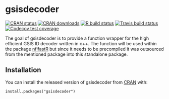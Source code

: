
<!-- README.md is generated from README.Rmd. Please edit that file -->

gsisdecoder
===========

<!-- badges: start -->

[![CRAN
status](https://www.r-pkg.org/badges/version-ago/gsisdecoder)](https://CRAN.R-project.org/package=gsisdecoder)
[![CRAN
downloads](http://cranlogs.r-pkg.org/badges/grand-total/gsisdecoder)](https://CRAN.R-project.org/package=gsisdecoder)
[![R build
status](https://github.com/mrcaseb/gsisdecoder/workflows/R-CMD-check/badge.svg)](https://github.com/mrcaseb/gsisdecoder/actions)
[![Travis build
status](https://travis-ci.com/mrcaseb/gsisdecoder.svg?branch=master)](https://travis-ci.com/mrcaseb/gsisdecoder)
[![Codecov test
coverage](https://codecov.io/gh/mrcaseb/gsisdecoder/branch/master/graph/badge.svg)](https://codecov.io/gh/mrcaseb/gsisdecoder?branch=master)
<!-- badges: end -->

The goal of gsisdecoder is to provide a function wrapper for the high
efficient GSIS ID decoder written in c++. The function will be used
within the package
[nflfastR](https://mrcaseb.github.io/nflfastR/index.html) but since it
needs to be precompiled it was outsourced from the mentioned package
into this standalone package.

Installation
------------

You can install the released version of gsisdecoder from
[CRAN](https://CRAN.R-project.org) with:

    install.packages("gsisdecoder")
